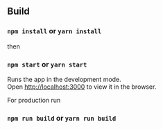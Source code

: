 ## Build

### `npm install` or `yarn install`

then
### `npm start` or `yarn start`

Runs the app in the development mode.<br>
Open [http://localhost:3000](http://localhost:3000) to view it in the browser.

For production run
### `npm run build` or `yarn run build`
